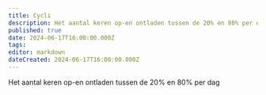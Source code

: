 ```yaml
---
title: Cycli
description: Het aantal keren op-en ontladen tussen de 20% en 80% per dag
published: true
date: 2024-06-17T16:00:00.000Z
tags: 
editor: markdown
dateCreated: 2024-06-17T16:00:00.000Z
---
```


Het aantal keren op-en ontladen tussen de 20% en 80% per dag
